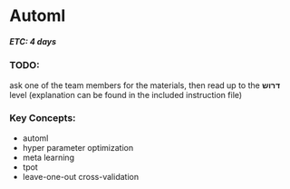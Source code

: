 # Automl
##### ETC: 4 days

### TODO:
ask one of the team members for the materials, then read up to the **דרוש** 
level (explanation can be found in the included instruction file)

### Key Concepts:
-   automl
-   hyper parameter optimization
-   meta learning
-   tpot
-   leave-one-out cross-validation